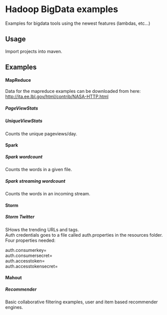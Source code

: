# Hadoop BigData examples

Examples for bigdata tools using the newest features (lambdas, etc...)

## Usage
Import projects into maven.

## Examples

#### MapReduce
Data for the mapreduce examples can be downloaded from here: http://ita.ee.lbl.gov/html/contrib/NASA-HTTP.html

##### PageViewStats

##### UniqueViewStats
Counts the unique pageviews/day.

#### Spark
##### Spark wordcount
Counts the words in a given file.

##### Spark streaming wordcount
Counts the words in an incoming stream.

#### Storm
##### Storm Twitter
SHows the trending URLs and tags.<br>
Auth credentials goes to a file called auth.properties in the resources folder. Four properties needed:

auth.consumerkey=<br>
auth.consumersecret=<br>
auth.accesstoken=<br>
auth.accesstokensecret=

#### Mahout
##### Recommender
Basic collaborative filtering examples, user and item based recommender engines.

